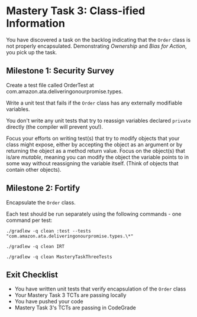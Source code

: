 Mastery Task 3: Class-ified Information
=

You have discovered a task on the backlog indicating that the `Order` class is not properly encapsulated. Demonstrating _Ownership_ and _Bias for Action_, you pick up the task.

Milestone 1: Security Survey
----------------------------

Create a test file called OrderTest at com.amazon.ata.deliveringonourpromise.types.

Write a unit test that fails if the `Order` class has any externally modifiable variables.

You don't write any unit tests that try to reassign variables declared `private` directly (the compiler will prevent you!).

Focus your efforts on writing test(s) that try to modify objects that your class might expose, either by accepting the object as an argument or by returning the object as a method return value. Focus on the object(s) that is/are _mutable_, meaning you can modify the object the variable points to in some way without reassigning the variable itself. (Think of objects that contain other objects).

Milestone 2: Fortify
--------------------

Encapsulate the `Order` class.

Each test should be run separately using the following commands - one command per test:
```
./gradlew -q clean :test --tests "com.amazon.ata.deliveringonourpromise.types.\*"

./gradlew -q clean IRT

./gradlew -q clean MasteryTaskThreeTests
```

Exit Checklist
--------------

*   You have written unit tests that verify encapsulation of the `Order` class
*   Your Mastery Task 3 TCTs are passing locally
*   You have pushed your code
*   Mastery Task 3's TCTs are passing in CodeGrade

